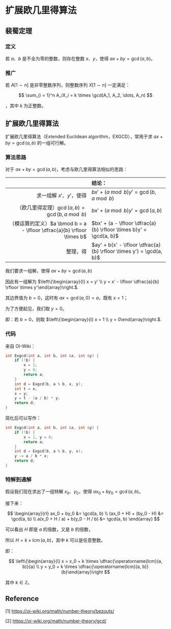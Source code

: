 # 扩展欧几里得算法

## 裴蜀定理

### 定义

若 $a$、$b$ 是不全为零的整数，则存在整数 $x$、$y$，使得 $ax + by = \gcd(a, b)$。

### 推广

若 $A[1 \sim n]$ 是非零整数序列，则整数序列 $X[1 \sim n]$ 一定满足：

$$
\sum_{i = 1}^n A_iX_i = k \times \gcd(A_1, A_2, \dots, A_n)
$$

，其中 $k$ 为正整数。

## 扩展欧几里得算法

扩展欧几里得算法（Extended Euclidean algorithm，EXGCD），常用于求 $ax + by = \gcd(a, b)$ 的一组可行解。

### 算法思路

对于 $ax + by = \gcd(a, b)$，考虑与欧几里得算法相似的思路：

| | 结论： |
| -: | :- |
| 求一组解 $x'$、$y'$，使得 | $bx' + (a \bmod b)y' = \gcd(b, a \bmod b)$ |
| （欧几里得定理）$\gcd(a, b) = \gcd(b, a \bmod b)$ | $bx' + (a \bmod b)y' = \gcd(a, b)$ |
| （模运算的定义）$a \bmod b = a - \lfloor \dfrac{a}{b} \rfloor \times b$ | $bx' + (a - \lfloor \dfrac{a}{b} \rfloor \times b)y' = \gcd(a, b)$ |
| 整理，得 | $ay' + b(x' - \lfloor \dfrac{a}{b} \rfloor \times y') = \gcd(a, b)$ |

我们要求一组解，使得 $ax + by = \gcd(a, b)$

因此有一组解为 $\left\{\begin{array}{l}  x = y' \\  y = x' - \lfloor \dfrac{a}{b} \rfloor \times y'\end{array}\right.$.

其边界值为 $b = 0$，这时有 $ax = \gcd(a, 0) = a$，既有 $x = 1$；

为了方便起见，我们取 $y = 0$。

即：若 $b = 0$，则取 $\left\{\begin{array}{l}  x = 1 \\  y = 0\end{array}\right.$.

### 代码

来自 OI-Wiki：

```cpp
int Exgcd(int a, int b, int &x, int &y) {
    if (!b) {
        x = 1;
        y = 0;
        return a;
    }
    int d = Exgcd(b, a % b, x, y);
    int t = x;
    x = y;
    y = t - (a / b) * y;
    return d;
}
```

简化后可以写作：

```cpp
int Exgcd(int a, int b, int &x, int &y) {
    if (!b) {
        x = 1, y = 0;
        return a;
    }
    int d = Exgcd(b, a % b, y, x);
    y -= a / b * x;
    return d;
}
```

### 特解到通解

假设我们现在求出了一组特解 $x_0$、$y_0$，使得 $ax_0 + by_0 = \gcd(a, b)$。

接下来：

$$
\begin{array}{rl}
ax_0 + by_0 &= \gcd(a, b) \\
(ax_0 + H) + (by_0 - H) &= \gcd(a, b) \\
a(x_0 + H / a) + b(y_0 - H / b) &= \gcd(a, b)
\end{array}
$$

可以看出 $H$ 即是 $a$ 的倍数，又是 $b$ 的倍数，

所以 $H = k \times \operatorname{lcm}(a, b)$，其中 $k$ 可以是任意整数。

即：

$$
\left\{\begin{array}{l}  x = x_0 + k \times \dfrac{\operatorname{lcm}(a, b)}{a} \\  y = y_0 + k \times \dfrac{\operatorname{lcm}(a, b)}{b}\end{array}\right
$$

其中 $k \in \mathbb{Z}$。

## Reference

[1] <https://oi-wiki.org/math/number-theory/bezouts/>

[2] <https://oi-wiki.org/math/number-theory/gcd/>
